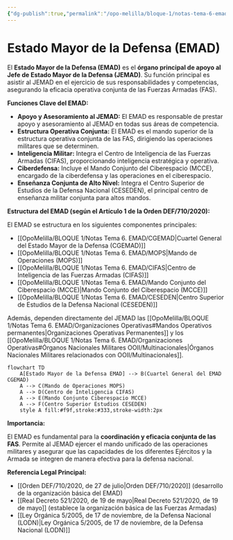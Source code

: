```yaml
---
{"dg-publish":true,"permalink":"/opo-melilla/bloque-1/notas-tema-6-emad/emad/"}
---
```



# Estado Mayor de la Defensa (EMAD)

El **Estado Mayor de la Defensa (EMAD)** es el **órgano principal de apoyo al Jefe de Estado Mayor de la Defensa (JEMAD)**.  Su función principal es asistir al JEMAD en el ejercicio de sus responsabilidades y competencias, asegurando la eficacia operativa conjunta de las Fuerzas Armadas (FAS).

**Funciones Clave del EMAD:**

*   **Apoyo y Asesoramiento al JEMAD:**  El EMAD es responsable de prestar apoyo y asesoramiento al JEMAD en todas sus áreas de competencia.
*   **Estructura Operativa Conjunta:**  El EMAD es el mando superior de la estructura operativa conjunta de las FAS, dirigiendo las operaciones militares que se determinen.
*   **Inteligencia Militar:**  Integra el Centro de Inteligencia de las Fuerzas Armadas (CIFAS), proporcionando inteligencia estratégica y operativa.
*   **Ciberdefensa:**  Incluye el Mando Conjunto del Ciberespacio (MCCE), encargado de la ciberdefensa y las operaciones en el ciberespacio.
*   **Enseñanza Conjunta de Alto Nivel:**  Integra el Centro Superior de Estudios de la Defensa Nacional (CESEDEN), el principal centro de enseñanza militar conjunta para altos mandos.

**Estructura del EMAD (según el Artículo 1 de la Orden DEF/710/2020):**

El EMAD se estructura en los siguientes componentes principales:

*   [[OpoMelilla/BLOQUE 1/Notas Tema 6. EMAD/CGEMAD\|Cuartel General del Estado Mayor de la Defensa (CGEMAD)]]
*   [[OpoMelilla/BLOQUE 1/Notas Tema 6. EMAD/MOPS\|Mando de Operaciones (MOPS)]]
*   [[OpoMelilla/BLOQUE 1/Notas Tema 6. EMAD/CIFAS\|Centro de Inteligencia de las Fuerzas Armadas (CIFAS)]]
*   [[OpoMelilla/BLOQUE 1/Notas Tema 6. EMAD/Mando Conjunto del Ciberespacio (MCCE)\|Mando Conjunto del Ciberespacio (MCCE)]]
*   [[OpoMelilla/BLOQUE 1/Notas Tema 6. EMAD/CESEDEN\|Centro Superior de Estudios de la Defensa Nacional (CESEDEN)]]

Además, dependen directamente del JEMAD las [[OpoMelilla/BLOQUE 1/Notas Tema 6. EMAD/Organizaciones Operativas#Mandos Operativos permanentes\|Organizaciones Operativas Permanentes]] y los [[OpoMelilla/BLOQUE 1/Notas Tema 6. EMAD/Organizaciones Operativas#Órganos Nacionales Militares OOII/Multinacionales\|Órganos Nacionales Militares relacionados con OOII/Multinacionales]].

```mermaid
flowchart TD
    A[Estado Mayor de la Defensa EMAD] --> B(Cuartel General del EMAD CGEMAD)
    A --> C(Mando de Operaciones MOPS)
    A --> D(Centro de Inteligencia CIFAS)
    A --> E(Mando Conjunto Ciberespacio MCCE)
    A --> F(Centro Superior Estudios CESEDEN)
    style A fill:#f9f,stroke:#333,stroke-width:2px
```

**Importancia:**

El EMAD es fundamental para la **coordinación y eficacia conjunta de las FAS**.  Permite al JEMAD ejercer el mando unificado de las operaciones militares y asegurar que las capacidades de los diferentes Ejércitos y la Armada se integren de manera efectiva para la defensa nacional.

**Referencia Legal Principal:**

*   [[Orden DEF/710/2020, de 27 de julio\|Orden DEF/710/2020]] (desarrollo de la organización básica del EMAD)
*   [[Real Decreto 521/2020, de 19 de mayo\|Real Decreto 521/2020, de 19 de mayo]] (establece la organización básica de las Fuerzas Armadas)
*   [[Ley Orgánica 5/2005, de 17 de noviembre, de la Defensa Nacional (LODN)\|Ley Orgánica 5/2005, de 17 de noviembre, de la Defensa Nacional (LODN)]]
